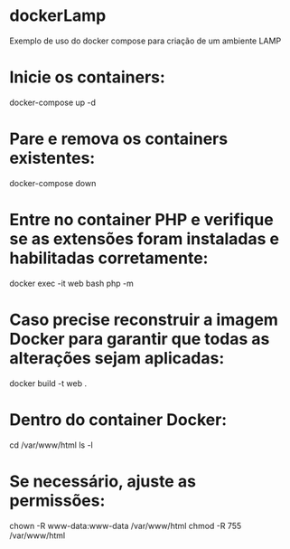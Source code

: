 # dockerLamp
Exemplo de uso do docker compose para criação de um ambiente LAMP

# Inicie os containers:
docker-compose up -d

# Pare e remova os containers existentes:
docker-compose down

# Entre no container PHP e verifique se as extensões foram instaladas e habilitadas corretamente:
docker exec -it web bash
php -m

# Caso precise reconstruir a imagem Docker para garantir que todas as alterações sejam aplicadas:
docker build -t web .

# Dentro do container Docker:
cd /var/www/html
ls -l

# Se necessário, ajuste as permissões:
chown -R www-data:www-data /var/www/html
chmod -R 755 /var/www/html

